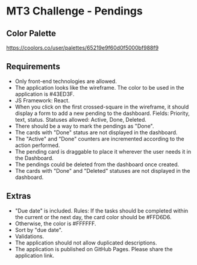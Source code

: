 # MT3 Challenge - Pendings

## Color Palette

https://coolors.co/user/palettes/65219e9f60d0f5000bf988f9

## Requirements

- Only front-end technologies are allowed.
- The application looks like the wireframe. The color to be used in the application is #43ED3F.
- JS Framework: React.
- When you click on the first crossed-square in the wireframe, it should display a form to add a new pending to the dashboard. Fields: Priority, text, status. Statuses allowed: Active, Done, Deleted.
- There should be a way to mark the pendings as "Done".
- The cards with "Done" status are not displayed in the dashboard.
- The "Active" and "Done" counters are incremented according to the action performed.
- The pending card is draggable to place it wherever the user needs it in the Dashboard.
- The pendings could be deleted from the dashboard once created.
- The cards with "Done" and "Deleted" statuses are not displayed in the dashboard.

## Extras

- "Due date" is included. Rules: If the tasks should be completed within the current or the next day, the card color should be #FFD6D6.
- Otherwise, the color is #FFFFFF.
- Sort by "due date".
- Validations.
- The application should not allow duplicated descriptions.
- The application is published on GitHub Pages. Please share the application link.
